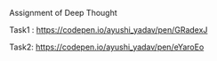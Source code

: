Assignment of Deep Thought


Task1 : https://codepen.io/ayushi_yadav/pen/GRadexJ

Task2: https://codepen.io/ayushi_yadav/pen/eYaroEo
